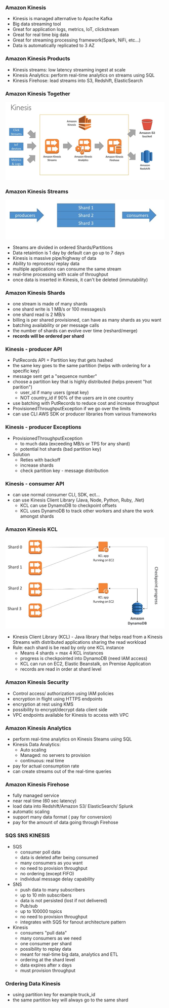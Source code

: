 ### Amazon Kinesis ###
* Kinesis is managed alternative to Apache Kafka
* Big data streaming tool
* Great for application logs, metrics, IoT, clickstream
* Great for real time big data 
* Great for streaming processing framework(Spark, NiFi, etc...)
* Data is automatically replicated to 3 AZ

### Amazon Kinesis Products ###
* Kinesis streams: low latency streaming ingest at scale
* Kinesis Analytics: perform real-time analytics on streams using SQL
* Kinesis Firehose: lead streams into S3, Redshift, ElasticSearch

### Amazon Kinesis Together
![](images/aim1.jpg)

### Amazon Kinesis Streams ###
![](images/aim2.jpg)
* Steams are divided in ordered Shards/Partitions
* Data retaintion is 1 day by default can go up to 7 days
* Kinesis is massive pipe/highway of data
* Ability to reprocess/ replay data
* multiple applications can consume the same stream 
* real-time processing with scale of throughput
* once data is inserted in Kinesis, it can't be deleted (immutability)

### Amazon Kinesis Shards ###
* one stream is made of many shards
* one shard write is 1 MB/s or 100 messages/s    
* one shard read is 2 MB/s
* billing is per shared provisioned, can have as many shards as you want
* batching availability or per message calls
* the number of shards can evolve over time (reshard/merge)
* **records will be ordered per shard** 


### Kinesis - producer API
* PutRecords API + Partition key that gets hashed
* the same key goes to the same partition (helps with ordering for a specific key)
* message sent get a "sequence number"
* choose a partition key that is highly distributed (helps prevent "hot parition")
    * user_id if many users (great key)
    * NOT country_id if 90% of the users are in one country
* use batching with PutRecords to reduce cost and increase throughput
* ProvisionedThroughputException if we go over the limits
* can use CLI AWS SDK or producer libraries from various frameworks


### Kinesis - producer Exceptions
* ProvisionedThroughputException 
    * to much data (exceeding MB/s or TPS for any shard)
    * potential hot shards (bad partition key)
* Solution
    * Reties with backoff
    * increase shards
    * check partition key - message distribution        
        
### Kinesis - consumer API
* can use normal consumer CLI, SDK, ect...
* can use Kinesis Client Library (Java, Node, Python, Ruby, .Net)
    * KCL can use  DynamoDB to checkpoint offsets 
    * KCL uses DynamoDB to track other workers and share the work amongst shards
        
### Amazon Kinesis KCL ###
![](images/aim14.jpg)
* Kinesis Client Library (KCL) - Java library that helps read from a Kinesis Streams with distributed applications sharing the read workload
* Rule: each shard is be read by only one KCL instance
    * Means 4 shards = max 4 KCL instances
    * progress is checkpointed into DynamoDB (need IAM access)
    * KCL can run on EC2, Elastic Beanstalk, on Premise Application
    * records are read in order at shard level
    
### Amazon Kinesis Security ###
* Control access/ authorization using IAM policies
* encryption in flight using HTTPS endpoints
* encryption at rest using KMS
* possibility to encrypt/decrypt data client side
* VPC endpoints available for Kinesis to access with VPC

### Amazon Kinesis Analytics ###
* perform real-time analytics on Kinesis Steams using SQL
* Kinesis Data Analytics: 
    * Auto scaling
    * Managed: no servers to provision
    * continuous: real time
* pay for actual consumption rate
* can create streams out of the real-time queries 

### Amazon Kinesis Firehose ###
* fully managed service
* near real time (60 sec latency)
* load data into Redshift/Amazon S3/ ElasticSearch/ Splunk
* automatic scaling
* support many data format ( pay for conversion)
* pay for the amount of data going through Firehose

### SQS SNS KINESIS
* SQS 
    * consumer poll data
    * data is deleted after being consumed
    * many consumers as you want
    * no need to provision throughput
    * no ordering (except FIFO)
    * individual message delay capability
* SNS 
    * push data to many subscribers
    * up to 10 mln subscribers
    * data is not persisted (lost if not delivered)
    * Pub/sub 
    * up to 100000 topics
    * no need to provision throughput
    * integrates with SQS for fanout architecture pattern
* Kinesis
    * consumers "pull data"
    * many consumers as we need
    * one consumer per shard
    * possibility to replay data
    * meant for real-time big data, analytics and ETL 
    * ordering at the shard level
    * data expires after x days
    * must provision throughput

### Ordering Data Kinesis
* using partition key for example truck_id
* the same partition key will always go to the same shard

        
         
 
  
    





    
    
   
        



  



    


  
    
    
    

         

      